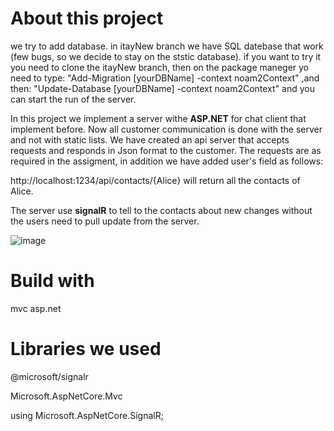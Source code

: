 # About this project
we try to add database. in itayNew branch we have SQL datebase that work (few bugs, so we decide to stay on the ststic database).
if you want to try it you need to clone the itayNew branch, then on the package maneger yo need to type:
"Add-Migration [yourDBName] -context noam2Context" ,and then:
"Update-Database [yourDBName] -context noam2Context"
and you can start the run of the server.

In this project we implement a server withe **ASP.NET** for chat client that implement before. 
Now all customer communication is done with the server and not with static lists.
We have created an api server that accepts requests and responds in Json format to the customer.
The requests are as required in the assigment, in addition we have added user's field as follows:

http://localhost:1234/api/contacts/{Alice} will return all the contacts of Alice.

The server use **signalR** to tell to the contacts about new changes without the users need to pull update from the server.


![image](https://user-images.githubusercontent.com/71848366/170560165-59b937f3-cc0f-4b7e-9911-3013687b54bc.png)


# Build with
 mvc asp.net
 
 # Libraries we used
 @microsoft/signalr
 
 Microsoft.AspNetCore.Mvc
 
 using Microsoft.AspNetCore.SignalR;


